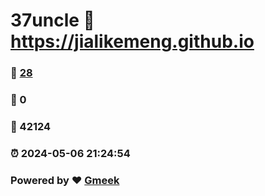 # 37uncle :link: https://jialikemeng.github.io 
### :page_facing_up: [28](https://jialikemeng.github.io/tag.html) 
### :speech_balloon: 0 
### :hibiscus: 42124 
### :alarm_clock: 2024-05-06 21:24:54 
### Powered by :heart: [Gmeek](https://github.com/Meekdai/Gmeek)

